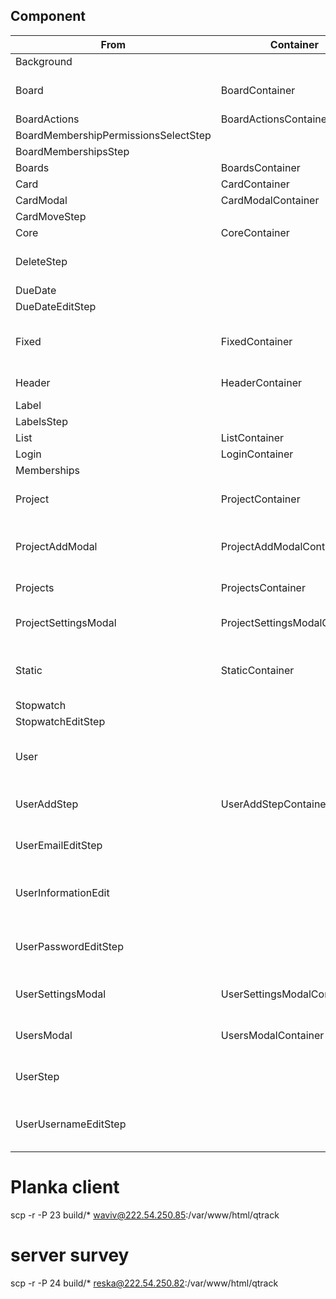 ## Component

| From                                 | Container                     | To                   | Status | Desc                            |
|--------------------------------------|-------------------------------|----------------------|--------|---------------------------------|
| Background                           |                               |
| Board                                | BoardContainer                | view                 | ✔      | board toolbar contents          | 
| BoardActions                         | BoardActionsContainer         |                      |
| BoardMembershipPermissionsSelectStep |                               |
| BoardMembershipsStep                 |                               |
| Boards                               | BoardsContainer               |                      |
| Card                                 | CardContainer                 |                      |
| CardModal                            | CardModalContainer            |                      |
| CardMoveStep                         |                               |                      |
| Core                                 | CoreContainer                 |                      |
| DeleteStep                           |                               | view                 | ✔      | dialog delete question          |
| DueDate                              |                               |
| DueDateEditStep                      |                               |
| Fixed                                | FixedContainer                | -                    |        | project, __board, __card header |
| Header                               | HeaderContainer               | page/base-auth       | ✔      | auth toolbar                    |
| Label                                |                               |
| LabelsStep                           |                               |                      |
| List                                 | ListContainer                 |                      |
| Login                                | LoginContainer                |                      |
| Memberships                          |                               |
| Project                              | ProjectContainer              | view                 | ✔      | board toolbar container         |
| ProjectAddModal                      | ProjectAddModalContainer      | page/ui-project-list | ✔      | dialog create new project       |
| Projects                             | ProjectsContainer             | page/ui-project-list | ✔      | list of projects                |
| ProjectSettingsModal                 | ProjectSettingsModalContainer | view                 | !!!    | dialog project settings         |
| Static                               | StaticContainer               | -                    |        | project, __board, __card view   |
| Stopwatch                            |                               |
| StopwatchEditStep                    |                               |
| User                                 |                               | view                 | ✔      | user name + avatar view         |
| UserAddStep                          | UserAddStepContainer          | view                 | ✔      | dialog members create           |
| UserEmailEditStep                    |                               | view                 | ✔      | dialog members edit email       |
| UserInformationEdit                  |                               | view                 | ✔      | dialog members edit user info   |
| UserPasswordEditStep                 |                               | view                 | ✔      | dialog members edit password    |
| UserSettingsModal                    | UserSettingsModalContainer    | view                 | ✔      | dialog user settings            |
| UsersModal                           | UsersModalContainer           | view                 | ✔      | dialog project members          |
| UserStep                             |                               | page/base-auth       | ✔      | toolbar user menu               |
| UserUsernameEditStep                 |                               | view                 | ✔      | dialog members edit username    |

# Planka client

scp -r -P 23 build/* waviv@222.54.250.85:/var/www/html/qtrack

# server survey

scp -r -P 24 build/* reska@222.54.250.82:/var/www/html/qtrack
